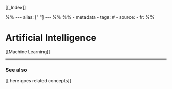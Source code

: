 
[[_Index]]

%% ---
alias: [" "]
--- %%
%% - metadata
	- tags: #
	- source: 
	- fr: 
%%

# Artificial Intelligence

[[Machine Learning]]

-------------
### See also
[[ here goes related concepts]]


